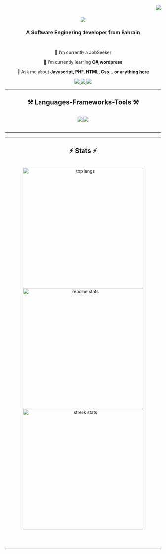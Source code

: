 <img align="right" src="https://visitor-badge.laobi.icu/badge?page_id=khaledalowd.khaledalowd.github.io" />

<h1 align="center">
    <img src="https://readme-typing-svg.herokuapp.com/?font=Righteous&size=35&center=true&vCenter=true&width=500&height=70&duration=4000&lines=Hi+There!+👋;+I'm+Khaled+Alowd!;" />
</h1>

<h3 align="center">A  Software Enginering developer from Bahrain</h3>

<br/>

<div align="center">
 
 🔭 I’m currently a JobSeeker
 
 🌱 I’m currently learning **C#,wordpress**

💬 Ask me about **Javascript, PHP, HTML, Css... or anything [here](https://www.linkedin.com/in/khaled-alowd/)**


 </div>
 
<div align="center"> 
  <a href="mailto:khalidalowd@gmail.com">
    <img src="https://img.shields.io/badge/Gmail-333333?style=for-the-badge&logo=gmail&logoColor=red" />
  </a>
   <a href="https://www.linkedin.com/in/khaled-alowd/" target="_blank">
    <img src="https://img.shields.io/badge/LinkedIn-0077B5?style=for-the-badge&logo=linkedin&logoColor=white" target="_blank" />
  </a>
  <a href="https://khaledalowd.github.io/" target="_blank">
     <img src="https://img.shields.io/badge/Portfolio-FF5722?style=for-the-badge&logo=todoist&logoColor=white" target="_blank" /> <!-- sqlite, safari, google-chrome are other good icon options -->
  </a>
</div>

 <hr/>
 
<h2 align="center">⚒️ Languages-Frameworks-Tools ⚒️</h2>
<br/>
<div align="center">
    <img src="https://skillicons.dev/icons?i=bootstrap,html,css,vscode,github,figma,git" />
    <img src="https://skillicons.dev/icons?i=python,javascript,firebase,java,mysql,c#,php" /><br>
</div>

<br/>
<hr/>



<hr/>

<h2 align="center">⚡ Stats ⚡</h2>
<br>
<div align="center">
  <img width="390" src="https://github-readme-stats.vercel.app/api/top-langs/?username=khaledalowd&layout=compact&theme=react" alt="top langs" />
    <br/>
  <img width="390" src="https://github-readme-stats.vercel.app/api?username=khaledalowd&count_private=true&show_icons=true&theme=react&rank_icon=github&border_radius=10" alt="readme stats" />
  <br/>
  <img width="390" src="https://streak-stats.demolab.com?user=khaledalowd&theme=dark" alt="streak stats"/>
</div>

<br/><br/>
<hr/>
<br/>



<br/>
